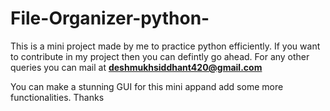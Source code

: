 # File-Organizer-python-
This is a mini project made by me to practice python efficiently.
If you want to contribute in my project then you can defintly go ahead.
For any other queries you can mail at **deshmukhsiddhant420@gmail.com**


You can make a stunning GUI for this mini appand add some more functionalities.
Thanks
